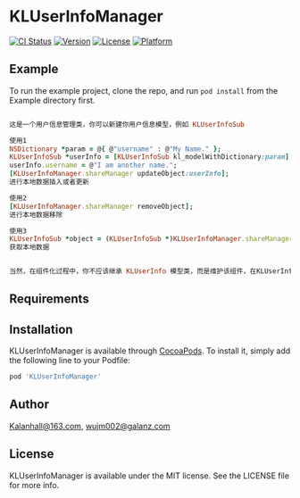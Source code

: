 # KLUserInfoManager

[![CI Status](https://img.shields.io/travis/Kalanhall@163.com/KLUserInfoManager.svg?style=flat)](https://travis-ci.org/Kalanhall@163.com/KLUserInfoManager)
[![Version](https://img.shields.io/cocoapods/v/KLUserInfoManager.svg?style=flat)](https://cocoapods.org/pods/KLUserInfoManager)
[![License](https://img.shields.io/cocoapods/l/KLUserInfoManager.svg?style=flat)](https://cocoapods.org/pods/KLUserInfoManager)
[![Platform](https://img.shields.io/cocoapods/p/KLUserInfoManager.svg?style=flat)](https://cocoapods.org/pods/KLUserInfoManager)

## Example

To run the example project, clone the repo, and run `pod install` from the Example directory first.

```ruby

这是一个用户信息管理类，你可以新建你用户信息模型，例如 KLUserInfoSub

使用1
NSDictionary *param = @{ @"username" : @"My Name." };
KLUserInfoSub *userInfo = [KLUserInfoSub kl_modelWithDictionary:param];
userInfo.username = @"I am another name.";
[KLUserInfoManager.shareManager updateObject:userInfo];
进行本地数据插入或者更新

使用2
[KLUserInfoManager.shareManager removeObject];
进行本地数据移除

使用3
KLUserInfoSub *object = (KLUserInfoSub *)KLUserInfoManager.shareManager.object;
获取本地数据


当然，在组件化过程中，你不应该继承 KLUserInfo 模型类，而是维护该组件，在KLUserInfo类中新增你需要的属性。

```

## Requirements

## Installation

KLUserInfoManager is available through [CocoaPods](https://cocoapods.org). To install
it, simply add the following line to your Podfile:

```ruby
pod 'KLUserInfoManager'
```

## Author

Kalanhall@163.com, wujm002@galanz.com

## License

KLUserInfoManager is available under the MIT license. See the LICENSE file for more info.
